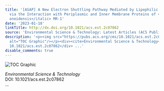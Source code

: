 ```yaml
---
title: '[ASAP] A New Electron Shuttling Pathway Mediated by Lipophilic Phenoxazine
  via the Interaction with Periplasmic and Inner Membrane Proteins of <italic toggle="yes">Shewanella
  oneidensis</italic> MR‑1'
date: '2023-01-18'
linkTitle: http://dx.doi.org/10.1021/acs.est.2c07862
source: 'Environmental Science & Technology: Latest Articles (ACS Publications)'
description: '<p><img src="https://pubs.acs.org/cms/10.1021/acs.est.2c07862/asset/images/medium/es2c07862_0007.gif"
  alt="TOC Graphic"/></p><div><cite>Environmental Science & Technology</cite></div><div>DOI:
  10.1021/acs.est.2c07862</div> ...'
disable_comments: true
---
```

<p><img src="https://pubs.acs.org/cms/10.1021/acs.est.2c07862/asset/images/medium/es2c07862_0007.gif" alt="TOC Graphic"/></p><div><cite>Environmental Science & Technology</cite></div><div>DOI: 10.1021/acs.est.2c07862</div> ...